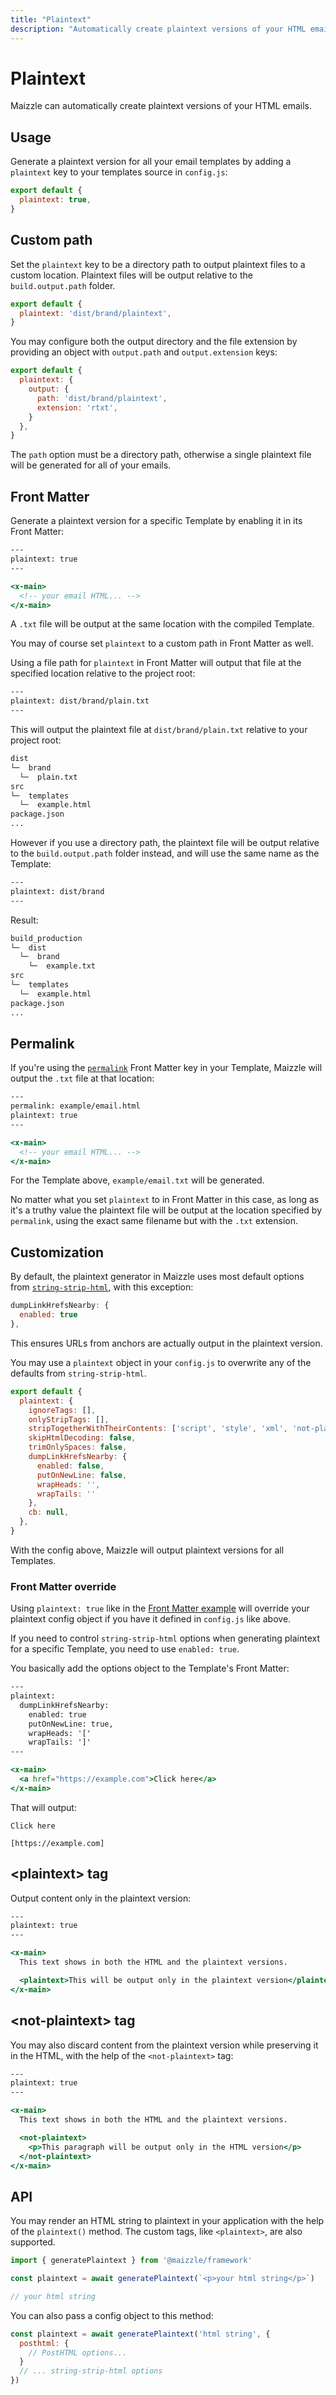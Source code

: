```yaml
---
title: "Plaintext"
description: "Automatically create plaintext versions of your HTML emails in Maizzle."
---
```


# Plaintext

Maizzle can automatically create plaintext versions of your HTML emails.

## Usage

Generate a plaintext version for all your email templates by adding a `plaintext` key to your templates source in `config.js`:

```js [config.js]
export default {
  plaintext: true,
}
```

## Custom path

Set the `plaintext` key to be a directory path to output plaintext files to a custom location. Plaintext files will be output relative to the `build.output.path` folder.

```js [config.js]
export default {
  plaintext: 'dist/brand/plaintext',
}
```

You may configure both the output directory and the file extension by providing an object with `output.path` and `output.extension` keys:

```js [config.js]
export default {
  plaintext: {
    output: {
      path: 'dist/brand/plaintext',
      extension: 'rtxt',
    }
  },
}
```

<Alert>The `path` option must be a directory path, otherwise a single plaintext file will be generated for all of your emails.</Alert>

## Front Matter

Generate a plaintext version for a specific Template by enabling it in its Front Matter:

```hbs [src/templates/example.html]
---
plaintext: true
---

<x-main>
  <!-- your email HTML... -->
</x-main>
```

A `.txt` file will be output at the same location with the compiled Template.

You may of course set `plaintext` to a custom path in Front Matter as well.

Using a file path for `plaintext` in Front Matter will output that file at the specified location relative to the project root:

```hbs [src/templates/example.html]
---
plaintext: dist/brand/plain.txt
---
```

This will output the plaintext file at `dist/brand/plain.txt` relative to your project root:

```sh no-root {1-3}
dist
└─  brand
  └─  plain.txt
src
└─  templates
  └─  example.html
package.json
...
```

However if you use a directory path, the plaintext file will be output relative to the `build.output.path` folder instead, and will use the same name as the Template:

```hbs [src/templates/example.html]
---
plaintext: dist/brand
---
```

Result:

```sh no-root {2-4}
build_production
└─  dist
  └─  brand
    └─  example.txt
src
└─  templates
  └─  example.html
package.json
...
```

## Permalink

If you're using the [`permalink`](/docs/configuration/templates#permalink) Front Matter key in your Template, Maizzle will output the `.txt` file at that location:

```hbs [src/templates/example.html]
---
permalink: example/email.html
plaintext: true
---

<x-main>
  <!-- your email HTML... -->
</x-main>
```

For the Template above, `example/email.txt` will be generated.

No matter what you set `plaintext` to in Front Matter in this case, as long as it's a truthy value the plaintext file will be output at the location specified by `permalink`, using the exact same filename but with the `.txt` extension.

## Customization

By default, the plaintext generator in Maizzle uses most default options from [`string-strip-html`](https://codsen.com/os/string-strip-html/#optional-options-object), with this exception:

```js
dumpLinkHrefsNearby: {
  enabled: true
},
```

This ensures URLs from anchors are actually output in the plaintext version.

You may use a `plaintext` object in your `config.js` to overwrite any of the defaults from `string-strip-html`.

```js [config.js]
export default {
  plaintext: {
    ignoreTags: [],
    onlyStripTags: [],
    stripTogetherWithTheirContents: ['script', 'style', 'xml', 'not-plaintext'],
    skipHtmlDecoding: false,
    trimOnlySpaces: false,
    dumpLinkHrefsNearby: {
      enabled: false,
      putOnNewLine: false,
      wrapHeads: '',
      wrapTails: ''
    },
    cb: null,
  },
}
```

<Alert>With the config above, Maizzle will output plaintext versions for all Templates.</Alert>

### Front Matter override

Using `plaintext: true` like in the [Front Matter example](/docs/plaintext#front-matter) will override your plaintext config object if you have it defined in `config.js` like above.

If you need to control `string-strip-html` options when generating plaintext for a specific Template, you need to use `enabled: true`.

You basically add the options object to the Template's Front Matter:

```hbs
---
plaintext:
  dumpLinkHrefsNearby:
    enabled: true
    putOnNewLine: true,
    wrapHeads: '['
    wrapTails: ']'
---

<x-main>
  <a href="https://example.com">Click here</a>
</x-main>
```

That will output:

```
Click here

[https://example.com]
```

## &lt;plaintext&gt; tag

Output content only in the plaintext version:

```hbs [src/templates/example.html]
---
plaintext: true
---

<x-main>
  This text shows in both the HTML and the plaintext versions.

  <plaintext>This will be output only in the plaintext version</plaintext>
</x-main>
```

## &lt;not-plaintext&gt; tag

You may also discard content from the plaintext version while preserving it in the HTML, with the help of the `<not-plaintext>` tag:

```hbs [src/templates/example.html]
---
plaintext: true
---

<x-main>
  This text shows in both the HTML and the plaintext versions.

  <not-plaintext>
    <p>This paragraph will be output only in the HTML version</p>
  </not-plaintext>
</x-main>
```

## API

You may render an HTML string to plaintext in your application with the help of the `plaintext()` method. The custom tags, like `<plaintext>`, are also supported.

```js [app.js]
import { generatePlaintext } from '@maizzle/framework'

const plaintext = await generatePlaintext(`<p>your html string</p>`)

// your html string
```

You can also pass a config object to this method:

```js [app.js]
const plaintext = await generatePlaintext('html string', {
  posthtml: {
    // PostHTML options...
  }
  // ... string-strip-html options
})
```
